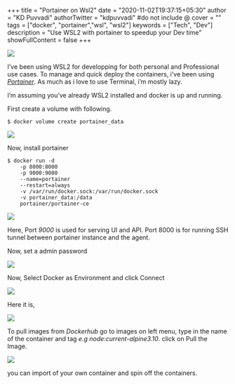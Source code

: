+++
title = "Portainer on Wsl2"
date = "2020-11-02T19:37:15+05:30"
author = "KD Puvvadi"
authorTwitter = "kdpuvvadi" #do not include @
cover = ""
tags = ["docker", "portainer","wsl", "wsl2"]
keywords = ["Tech", "Dev"]
description = "Use WSL2 with portainer to speedup your Dev time"
showFullContent = false
+++

![](/image/wsl2-portainer.jpg)

I’ve been using WSL2 for developping for both personal and Professional use cases. To manage and quick deploy the containers, i’ve been using *[Portainer](https://www.portainer.io/)*. As much as i love to use Terminal, i’m mostly lazy.

I’m assuming you’ve already WSL2 installed and docker is up and running.

First create a volume with following.

````
$ docker volume create portainer_data
````

![](/image/portainer-volume.jpg)

Now, install portainer

````
$ docker run -d 
    -p 8000:8000 
    -p 9000:9000 
    --name=portainer 
    --restart=always 
    -v /var/run/docker.sock:/var/run/docker.sock 
    -v portainer_data:/data 
    portainer/portainer-ce
````
![](/image/portainer-running.png)

Here, Port *9000* is used for serving UI and API. Port 8000 is for running SSH tunnel between portainer instance and the agent.

Now, set a admin password

![](/image/portainer-user.png)

Now, Select Docker as Environment and click Connect

![](/image/portainer-env.png)

Here it is,

![](/image/portainer-dashboard.png)

To pull images from *Dockerhub* go to images on left menu, type in the name of the container and tag *e.g node:current-alpine3.10*. click on Pull the Image.

![](/image/docker-images-hub.png)

you can import of your own container and spin off the containers.
